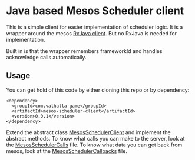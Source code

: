 # Java based Mesos Scheduler client

This is a simple client for easier implementation of scheduler logic. It is a wrapper around the mesos [RxJava client](https://github.com/mesosphere/mesos-rxjava). But no RxJava is needed for implementation.

Built in is that the wrapper remembers frameworkId and handles acknowledge calls automatically.

## Usage

You can get hold of this code by either cloning this repo or by dependency:

    <dependency>
      <groupId>com.valhalla-game</groupId>
      <artifactId>mesos-scheduler-client</artifactId>
      <version>0.0.1</version>
    </dependency>

Extend the abstract class [MesosSchedulerClient](src/main/java/com/valhallagame/mesos/scheduler_client/MesosSchedulerClient.java) and implement the abstract methods.
To know what calls you can make to the server, look at the [MesosSchedulerCalls](src/main/java/com/valhallagame/mesos/scheduler_client/MesosSchedulerCalls.java) file. To know what data you can get back from mesos, look at the [MesosSchedulerCallbacks](src/main/java/com/valhallagame/mesos/scheduler_client/MesosSchedulerCallbacks.java) file.

